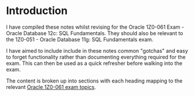 # Introduction

I have compiled these notes whilst revising for the Oracle 1Z0-061 Exam - Oracle Database 12c: SQL Fundamentals. They should also be relevant to the 1Z0-051 - Oracle Database 11g: SQL Fundamentals exam.

I have aimed to include include in these notes common "gotchas" and easy to forget functionality rather than documenting everything required for the exam. This can then be used as a quick refresher before walking into the exam.

The content is broken up into sections with each heading mapping to the relevant [Oracle 1Z0-061 exam topics](https://education.oracle.com/pls/web_prod-plq-dad/db_pages.getpage?page_id=5001&get_params=p_exam_id:1Z0-061).
